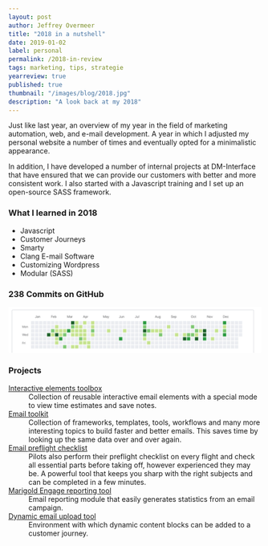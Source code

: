 ```yaml
---
layout: post
author: Jeffrey Overmeer
title: "2018 in a nutshell"
date: 2019-01-02
label: personal
permalink: /2018-in-review
tags: marketing, tips, strategie
yearreview: true
published: true
thumbnail: "/images/blog/2018.jpg"
description: "A look back at my 2018"
---
```

Just like last year, an overview of my year in the field of marketing automation, web, and e-mail development. A year in which I adjusted my personal website a number of times and eventually opted for a minimalistic appearance.

In addition, I have developed a number of internal projects at DM-Interface that have ensured that we can provide our customers with better and more consistent work. I also started with a Javascript training and I set up an open-source SASS framework.

### What I learned in 2018
- Javascript
- Customer Journeys
- Smarty
- Clang E-mail Software
- Customizing Wordpress
- Modular (SASS)

### 238 Commits on GitHub
![alt text](/images/blog/commits_2018.png "Commits in 2018")

### Projects
<dl>
      
   <dt> <a href="#" target="_BLANK"> Interactive elements toolbox </a> </dt>
      
   <dd> Collection of reusable interactive email elements with a special mode to view time estimates and save notes. </dd>
      
   <dt> <a href="#" target="_BLANK"> Email toolkit </a> </dt>
      
   <dd> Collection of frameworks, templates, tools, workflows and many more interesting topics to build faster and better emails. This saves time by looking up the same data over and over again. </dd>
      
   <dt> <a href="#" target="_BLANK"> Email preflight checklist </a> </dt>
      
   <dd> Pilots also perform their preflight checklist on every flight and check all essential parts before taking off, however experienced they may be. A powerful tool that keeps you sharp with the right subjects and can be completed in a few minutes. </dd>
      
   <dt> <a href="#" target="_BLANK"> Marigold Engage reporting tool </a> </dt>
      
   <dd> Email reporting module that easily generates statistics from an email campaign. </dd>
      
   <dt> <a href="#" target="_BLANK"> Dynamic email upload tool </a> </dt>
      
   <dd> Environment with which dynamic content blocks can be added to a customer journey. </dd>
</dl>